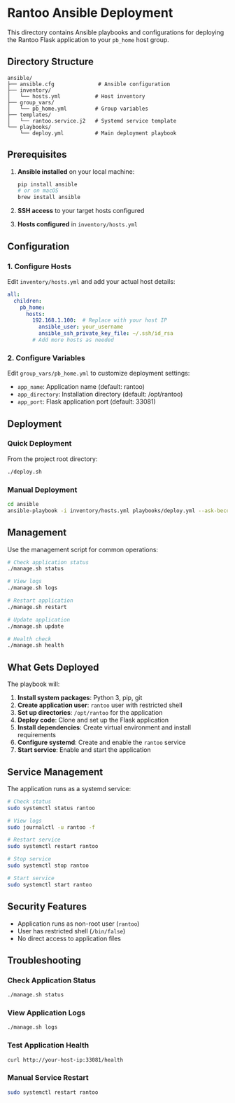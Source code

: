 # Rantoo Ansible Deployment

This directory contains Ansible playbooks and configurations for deploying the Rantoo Flask application to your `pb_home` host group.

## Directory Structure

```
ansible/
├── ansible.cfg              # Ansible configuration
├── inventory/
│   └── hosts.yml           # Host inventory
├── group_vars/
│   └── pb_home.yml         # Group variables
├── templates/
│   └── rantoo.service.j2   # Systemd service template
└── playbooks/
    └── deploy.yml          # Main deployment playbook
```

## Prerequisites

1. **Ansible installed** on your local machine:
   ```bash
   pip install ansible
   # or on macOS
   brew install ansible
   ```

2. **SSH access** to your target hosts configured

3. **Hosts configured** in `inventory/hosts.yml`

## Configuration

### 1. Configure Hosts

Edit `inventory/hosts.yml` and add your actual host details:

```yaml
all:
  children:
    pb_home:
      hosts:
        192.168.1.100:  # Replace with your host IP
          ansible_user: your_username
          ansible_ssh_private_key_file: ~/.ssh/id_rsa
        # Add more hosts as needed
```

### 2. Configure Variables

Edit `group_vars/pb_home.yml` to customize deployment settings:

- `app_name`: Application name (default: rantoo)
- `app_directory`: Installation directory (default: /opt/rantoo)
- `app_port`: Flask application port (default: 33081)

## Deployment

### Quick Deployment

From the project root directory:

```bash
./deploy.sh
```

### Manual Deployment

```bash
cd ansible
ansible-playbook -i inventory/hosts.yml playbooks/deploy.yml --ask-become-pass
```

## Management

Use the management script for common operations:

```bash
# Check application status
./manage.sh status

# View logs
./manage.sh logs

# Restart application
./manage.sh restart

# Update application
./manage.sh update

# Health check
./manage.sh health
```

## What Gets Deployed

The playbook will:

1. **Install system packages**: Python 3, pip, git
2. **Create application user**: `rantoo` user with restricted shell
3. **Set up directories**: `/opt/rantoo` for the application
4. **Deploy code**: Clone and set up the Flask application
5. **Install dependencies**: Create virtual environment and install requirements
6. **Configure systemd**: Create and enable the `rantoo` service
7. **Start service**: Enable and start the application

## Service Management

The application runs as a systemd service:

```bash
# Check status
sudo systemctl status rantoo

# View logs
sudo journalctl -u rantoo -f

# Restart service
sudo systemctl restart rantoo

# Stop service
sudo systemctl stop rantoo

# Start service
sudo systemctl start rantoo
```

## Security Features

- Application runs as non-root user (`rantoo`)
- User has restricted shell (`/bin/false`)
- No direct access to application files

## Troubleshooting

### Check Application Status
```bash
./manage.sh status
```

### View Application Logs
```bash
./manage.sh logs
```

### Test Application Health
```bash
curl http://your-host-ip:33081/health
```

### Manual Service Restart
```bash
sudo systemctl restart rantoo
```
